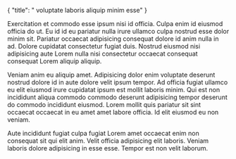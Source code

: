 {
  "title": " voluptate laboris aliquip minim esse"
}

Exercitation et commodo esse ipsum nisi id officia. Culpa enim id eiusmod officia do ut. Eu id id eu pariatur nulla irure ullamco culpa nostrud esse dolor minim sit. Pariatur occaecat adipisicing consequat dolore id anim nulla in ad. Dolore cupidatat consectetur fugiat duis. Nostrud eiusmod nisi adipisicing aute Lorem nulla nisi consectetur occaecat consequat consequat Lorem aliquip aliquip.

Veniam anim eu aliquip amet. Adipisicing dolor enim voluptate deserunt nostrud dolore id in aute dolore velit ipsum tempor. Ad officia fugiat ullamco eu elit eiusmod irure cupidatat ipsum est mollit laboris minim. Qui est non incididunt aliqua commodo commodo deserunt adipisicing tempor deserunt do commodo incididunt eiusmod. Lorem mollit quis pariatur sit sint occaecat occaecat in eu amet amet labore officia. Id elit eiusmod eu non veniam.

Aute incididunt fugiat culpa fugiat Lorem amet occaecat enim non consequat sit qui elit anim. Velit officia adipisicing elit laboris. Veniam laboris dolore adipisicing in esse esse. Tempor est non velit laborum.
